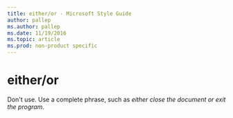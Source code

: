 ```yaml
---
title: either/or - Microsoft Style Guide
author: pallep
ms.author: pallep
ms.date: 11/19/2016
ms.topic: article
ms.prod: non-product specific
---
```


# either/or

Don't use. Use a complete phrase, such as *either close the document or exit the program*.
